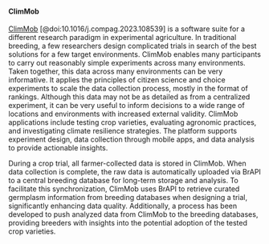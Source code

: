 #### ClimMob

<!-- Marie-Angelique -->

[ClimMob](https://climmob.net/) [@doi:10.1016/j.compag.2023.108539] is a software suite for a different research paradigm in experimental agriculture. In traditional breeding, a few researchers design complicated trials in search of the best solutions for a few target environments. ClimMob enables many participants to carry out reasonably simple experiments across many environments. Taken together, this data across many environments can be very informative. It applies the principles of citizen science and choice experiments to scale the data collection process, mostly in the format of rankings. Although this data may not be as detailed as from a centralized experiment, it can be very useful to inform decisions to a wide range of locations and environments with increased external validity. ClimMob applications include testing crop varieties, evaluating agronomic practices, and investigating climate resilience strategies. The platform supports experiment design, data collection through mobile apps, and data analysis to provide actionable insights.

During a crop trial, all farmer-collected data is stored in ClimMob. When data collection is complete, the raw data is automatically uploaded via BrAPI to a central breeding database for long-term storage and analysis. To facilitate this synchronization, ClimMob uses BrAPI to retrieve curated germplasm information from breeding databases when designing a trial, significantly enhancing data quality. Additionally, a process has been developed to push analyzed data from ClimMob to the breeding databases, providing breeders with insights into the potential adoption of the tested crop varieties.
